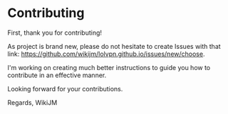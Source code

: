 # Contributing

First, thank you for contributing!

As project is brand new, please do not hesitate to create Issues with that link: https://github.com/wikijm/lolvpn.github.io/issues/new/choose.

I'm working on creating much better instructions to guide you how to contribute in an effective manner.

Looking forward for your contributions.

Regards,
WikiJM
